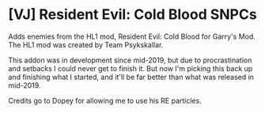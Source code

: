 # [VJ] Resident Evil: Cold Blood SNPCs
Adds enemies from the HL1 mod, Resident Evil: Cold Blood for Garry's Mod. The HL1 mod was created by Team Psykskallar. 
 
This addon was in development since mid-2019, but due to procrastination and setbacks I could never get to finish it. But now I'm picking this back up and finishing what I started, and it'll be far better than what was released in mid-2019.

Credits go to Dopey for allowing me to use his RE particles.
